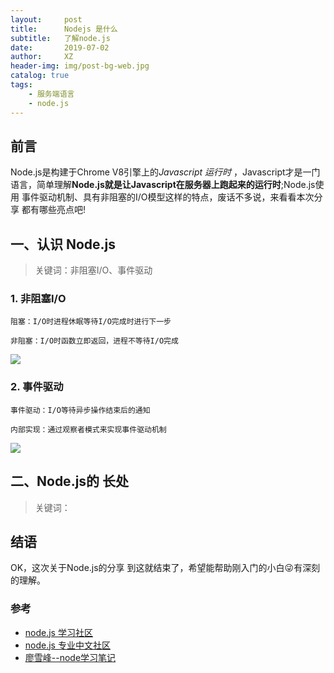 ```yaml
---
layout:     post
title:      Nodejs 是什么
subtitle:   了解node.js
date:       2019-07-02
author:     XZ
header-img: img/post-bg-web.jpg
catalog: true
tags:
    - 服务端语言
    - node.js
---
```


## 前言

Node.js是构建于Chrome V8引擎上的*Javascript 运行时* ，Javascript才是一门语言，简单理解**Node.js就是让Javascript在服务器上跑起来的运行时**;Node.js使用 事件驱动机制、具有非阻塞的I/O模型这样的特点，废话不多说，来看看本次分享 都有哪些亮点吧!


## 一、认识 Node.js

>关键词：非阻塞I/O、事件驱动

### 1. 非阻塞I/O

    阻塞：I/O时进程休眠等待I/O完成时进行下一步

    非阻塞：I/O时函数立即返回，进程不等待I/O完成


![](http://tva1.sinaimg.cn/large/0060lm7Tly1g4lo1ig1tfj30ks0iagmm.jpg)

### 2. 事件驱动

    事件驱动：I/O等待异步操作结束后的通知

    内部实现：通过观察者模式来实现事件驱动机制


![](http://tva1.sinaimg.cn/large/0060lm7Tly1g4loax6xn6j309q09qdft.jpg)


## 二、Node.js的 长处

>关键词：

## 结语

OK，这次关于Node.js的分享 到这就结束了，希望能帮助刚入门的小白😜有深刻的理解。

### 参考

- [node.js 学习社区](https://http://www.nodeclass.com/)
- [node.js 专业中文社区](https://https://cnodejs.org/)
- [廖雪峰--node学习笔记](https://www.liaoxuefeng.com/wiki/1022910821149312/1023025235359040)
